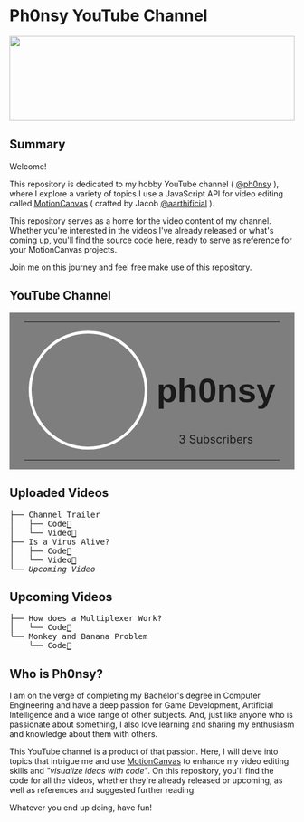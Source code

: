 # Ph0nsy YouTube Channel

<image src=".\assets\YoutubeBanner.png" style="width: 100%; height:150px; object-fit: cover;"/>

## Summary 

Welcome!

This repository is dedicated to my hobby YouTube channel ( [@ph0nsy](https://www.youtube.com/@ph0nsy) ), where I explore a variety of topics.I use a JavaScript API for video editing called [MotionCanvas](https://motioncanvas.io) ( crafted by Jacob [@aarthificial](https://github.com/aarthificial) ). 

This repository serves as a home for the video content of my channel. Whether you're interested in the videos I've already released or what's coming up, you'll find the source code here, ready to serve as reference for your MotionCanvas projects. 

Join me on this journey and feel free make use of this repository.

## YouTube Channel

<div align="center" style="display: flex; align-items: center; justify-content: center; background-image: linear-gradient( rgba(0,0,0,.5), rgba(0,0,0,.5)), url('https://github.com/ph0nsy/Ph0nsyTalksYT/tree/main/assets/Background.jpg'); background-repeat: no-repeat; background-position: 50% 0; background-size: cover;">
   <a href="https://www.youtube.com/@ph0nsy" style="text-decoration: none; color: white;">
      <table>
         <td>
            <div style="position: relative; width: 200px; height: 200px; overflow: hidden; border-radius: 50%; border: white solid 5px">
               <image src=".\assets\Logo.png" style="transform: scale(1.25);"/>
            </div>
         </td>
         <td>
            <style>
               @import url('https://fonts.googleapis.com/css2?family=Chau+Philomene+One&display=swap');
            </style>
            <h1 style="font-family: 'Chau Philomene One', sans-serif; font-size: 60px;">ph0nsy</h1>
            <p style="font-size: 20px; text-align:center">
               3 Subscribers
            </p>
         </td>
      </table>
   </a>
</div>

## Uploaded Videos
<pre>
├── Channel Trailer
│   ├── Code<a href="https://github.com/ph0nsy/Ph0nsyTalksYT/tree/main/src/scenes/">🔗</a>
│   └── Video<a href="https://www.youtube.com/@ph0nsy">🔗</a>
├── Is a Virus Alive?
│   ├── Code<a href="https://github.com/ph0nsy/Ph0nsyTalksYT/tree/main/src/scenes/virus_short">🔗</a>
│   └── Video<a href="https://www.youtube.com/@ph0nsy">🔗</a>
└── <i>Upcoming Video</i>
</pre>

## Upcoming Videos
<pre>
├── How does a Multiplexer Work?
│   └── Code<a href="https://github.com/ph0nsy/Ph0nsyTalksYT/tree/main/src/scenes/multiplexer_short">🔗</a>
└── Monkey and Banana Problem
    └── Code<a href="https://github.com/ph0nsy/Ph0nsyTalksYT/tree/main/src/scenes/monkey_and_banana">🔗</a>
</pre>


## Who is Ph0nsy?

I am on the verge of completing my Bachelor's degree in Computer Engineering and have a deep passion for Game Development, Artificial Intelligence and a wide range of other subjects. And, just like anyone who is passionate about something, I also love learning and sharing my enthusiasm and knowledge about them with others.

This YouTube channel is a product of that passion. Here, I will delve into topics that intrigue me and use [MotionCanvas](https://motioncanvas.io) to enhance my video editing skills and _"visualize ideas with code"_. On this repository, you'll find the code for all the videos, whether they're already released or upcoming, as well as references and suggested further reading.

Whatever you end up doing, have fun!

